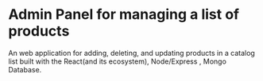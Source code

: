 # Admin Panel for managing a list of products

An web application for adding, deleting, and updating products in a catalog list built with the React(and its ecosystem), Node/Express , Mongo Database.
